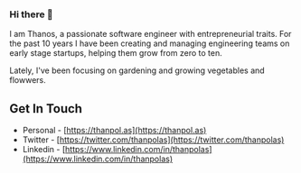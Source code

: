 ### Hi there 👋

I am Thanos, a passionate software engineer with entrepreneurial traits. For the past 10 years I have been creating and managing engineering teams on early stage startups, helping them grow from zero to ten.

Lately, I've been focusing on gardening and growing vegetables and flowwers.

## Get In Touch

* Personal - [https://thanpol.as](https://thanpol.as)
* Twitter - [https://twitter.com/thanpolas](https://twitter.com/thanpolas)
* Linkedin - [https://www.linkedin.com/in/thanpolas](https://www.linkedin.com/in/thanpolas)

<!--
**thanpolas/thanpolas** is a ✨ _special_ ✨ repository because its `README.md` (this file) appears on your GitHub profile.

Here are some ideas to get you started:

- 🔭 I’m currently working on ...
- 🌱 I’m currently learning ...
- 👯 I’m looking to collaborate on ...
- 🤔 I’m looking for help with ...
- 💬 Ask me about ...
- 📫 How to reach me: ...
- 😄 Pronouns: ...
- ⚡ Fun fact: ...
-->
